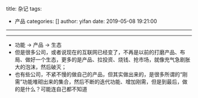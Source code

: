 title: 杂记
tags:
  - 产品
categories: []
author: yifan
date: 2019-05-08 19:21:00
---

---
- 功能 -> 产品 -> 生态
- 但是很多公司，或者说现在的互联网已经变了，不再是以前的打磨产品、布局、做好一个生态，更多的是产品、拉投资、烧钱、抢市场，就像充气急剧胀大的泡沫，然后破灭；
- 也有些公司，不紧不慢的做自己的产品，但其实做出来的，是很多所谓的“刚需”功能堆砌出来的集合，然后不断的迭代功能、增加刚需，但是到最后，做的是什么？可能连自己都不知道
